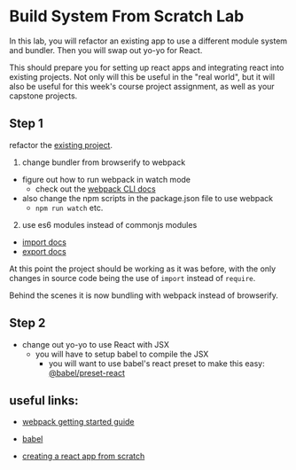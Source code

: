 # Build System From Scratch Lab

In this lab, you will refactor an existing app to use a different module system and bundler. Then you will swap out yo-yo for React.

This should prepare you for setting up react apps and integrating react into existing projects. Not only will this be useful in the "real world", but it will also be useful for this week's course project assignment, as well as your capstone projects.



## Step 1

refactor the [existing project](https://github.com/PdxCodeGuild/build-system-from-scratch). 

1. change bundler from browserify to webpack
  * figure out how to run webpack in watch mode
    * check out the [webpack CLI docs](https://webpack.js.org/api/cli/)
  * also change the npm scripts in the package.json file to use webpack
    * `npm run watch` etc.
2. use es6 modules instead of commonjs modules
  * [import docs](https://developer.mozilla.org/en-US/docs/Web/JavaScript/Reference/Statements/import)
  * [export docs](https://developer.mozilla.org/en-US/docs/Web/JavaScript/Reference/Statements/export)

At this point the project should be working as it was before, with the only changes in source code being the use of `import` instead of `require`.

Behind the scenes it is now bundling with webpack instead of browserify.

## Step 2

* change out yo-yo to use React with JSX
  * you will have to setup babel to compile the JSX
    * you will want to use babel's react preset to make this easy: [@babel/preset-react](https://babeljs.io/docs/en/babel-preset-react)


## useful links:

* [webpack getting started guide](https://webpack.js.org/guides/getting-started/)

* [babel](https://babeljs.io/)

* [creating a react app from scratch](https://blog.usejournal.com/creating-a-react-app-from-scratch-f3c693b84658)




